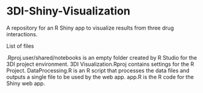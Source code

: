 # 3DI-Shiny-Visualization

A repository for an R Shiny app to visualize results from three drug interactions.

List of files

.Rproj.user/shared/notebooks is an empty folder created by R Studio for the 3DI project environment.
3DI Visualization.Rproj contains settings for the R Project.
DataProcessing.R is an R script that processes the data files and outputs a single file to be used by the web app.
app.R is the R code for the Shiny web app. 

